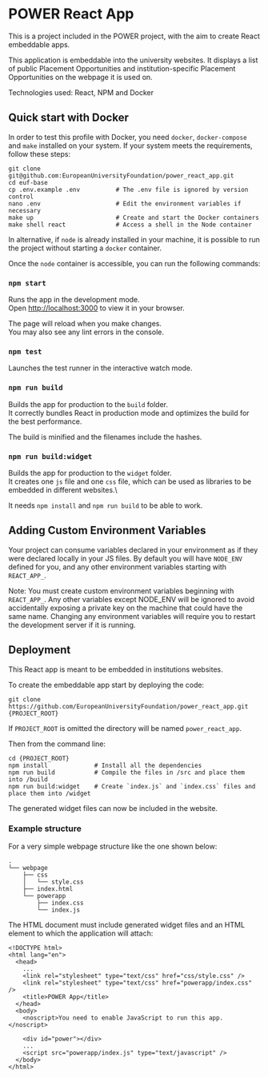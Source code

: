 # POWER React App

This is a project included in the POWER project, with the aim to create React embeddable apps.

This application is embeddable into the university websites. 
It displays a list of public Placement Opportunities and institution-specific Placement Opportunities on the webpage it is used on.

Technologies used: React, NPM and Docker

## Quick start with Docker

In order to test this profile with Docker, you need `docker`, `docker-compose` and `make` installed on your system. If your system meets the requirements, follow these steps:

    git clone git@github.com:EuropeanUniversityFoundation/power_react_app.git
    cd euf-base
    cp .env.example .env          # The .env file is ignored by version control
    nano .env                     # Edit the environment variables if necessary
    make up                       # Create and start the Docker containers
    make shell react              # Access a shell in the Node container

In alternative, if `node` is already installed in your machine, it is possible to run the project without starting a `docker` container.

Once the `node` container is accessible, you can run the following commands:

### `npm start`

Runs the app in the development mode.\
Open [http://localhost:3000](http://localhost:3000) to view it in your browser.

The page will reload when you make changes.\
You may also see any lint errors in the console.

### `npm test`

Launches the test runner in the interactive watch mode.

### `npm run build`

Builds the app for production to the `build` folder.\
It correctly bundles React in production mode and optimizes the build for the best performance.

The build is minified and the filenames include the hashes.

### `npm run build:widget`

Builds the app for production to the `widget` folder.\
It creates one `js` file and one `css` file, which can be used as libraries to be embedded in different websites.\

It needs `npm install` and `npm run build` to be able to work.

## Adding Custom Environment Variables

Your project can consume variables declared in your environment as if they were declared locally in your JS files. By default you will have `NODE_ENV` defined for you, and any other environment variables starting with `REACT_APP_`.

Note: You must create custom environment variables beginning with `REACT_APP_`. Any other variables except NODE_ENV will be ignored to avoid accidentally exposing a private key on the machine that could have the same name. Changing any environment variables will require you to restart the development server if it is running.

## Deployment

This React app is meant to be embedded in institutions websites.

To create the embeddable app start by deploying the code:

    git clone https://github.com/EuropeanUniversityFoundation/power_react_app.git {PROJECT_ROOT} 

If `PROJECT_ROOT` is omitted the directory will be named `power_react_app`.

Then from the command line:

    cd {PROJECT_ROOT}
    npm install             # Install all the dependencies
    npm run build           # Compile the files in /src and place them into /build
    npm run build:widget    # Create `index.js` and `index.css` files and place them into /widget

The generated widget files can now be included in the website.

### Example structure

For a very simple webpage structure like the one shown below:

    .
    └── webpage
        ├── css
        │   └── style.css
        ├── index.html
        └── powerapp
            ├── index.css
            └── index.js


The HTML document must include generated widget files and an HTML element to which the application will attach:

    <!DOCTYPE html>
    <html lang="en">
      <head>
        ...
        <link rel="stylesheet" type="text/css" href="css/style.css" />
        <link rel="stylesheet" type="text/css" href="powerapp/index.css" />
        <title>POWER App</title>
      </head>
      <body>
        <noscript>You need to enable JavaScript to run this app.</noscript>
        
        <div id="power"></div>
        ...
        <script src="powerapp/index.js" type="text/javascript" />
      </body>
    </html>


